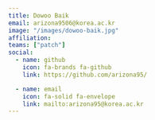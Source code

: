 ```yaml
---
title: Dowoo Baik
email: arizona9506@korea.ac.kr
image: "/images/dowoo-baik.jpg"
affiliation: 
teams: ["patch"]
social:
  - name: github
    icon: fa-brands fa-github
    link: https://github.com/arizona95/

  - name: email
    icon: fa-solid fa-envelope
    link: mailto:arizona95@korea.ac.kr
---
```


